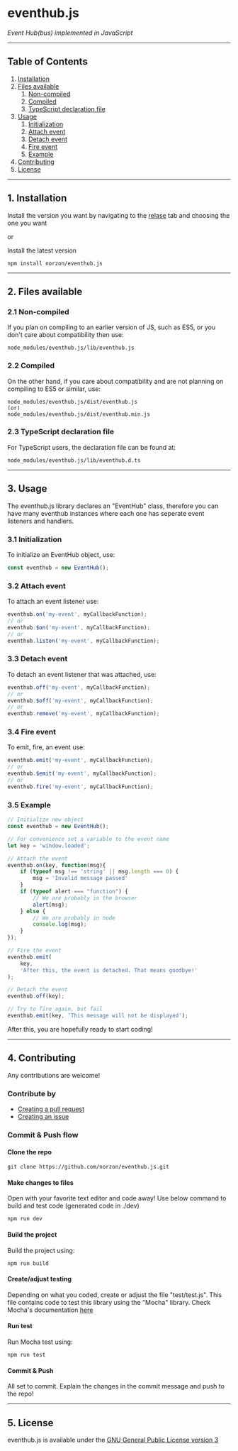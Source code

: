 # eventhub.js

*Event Hub(bus) implemented in JavaScript*

---
## Table of Contents

1. [Installation](#1-installation)
1. [Files available](#2-files-available)
    1. [Non-compiled](#21-non-compiled)
    1. [Compiled](#22-compiled)
    1. [TypeScript declaration file](#23-TypeScript-declaration-file)
1. [Usage](#3-usage)
    1. [Initialization](#31-initialization)
    1. [Attach event](#32-attach-event)
    1. [Detach event](#33-detach-event)
    1. [Fire event](#34-fire-event)
    1. [Example](#35-example)
1. [Contributing](#4-contributing)
1. [License](#5-license)

---
## 1. Installation

Install the version you want by navigating to the [relase](https://github.com/norzon/eventhub.js/releases) tab and choosing the one you want

or

Install the latest version
```
npm install norzon/eventhub.js
```

---
## 2. Files available

### 2.1 Non-compiled
If you plan on compiling to an earlier version of JS, such as ES5, or you don't care about compatibility then use:
```
node_modules/eventhub.js/lib/eventhub.js
```

### 2.2 Compiled
On the other hand, if you care about compatibility and are not planning on compiling to ES5 or similar, use:
```
node_modules/eventhub.js/dist/eventhub.js
(or)
node_modules/eventhub.js/dist/eventhub.min.js
```

### 2.3 TypeScript declaration file
For TypeScript users, the declaration file can be found at:
```
node_modules/eventhub.js/lib/eventhub.d.ts
```

---
## 3. Usage

The eventhub.js library declares an "EventHub" class, therefore you can have many eventhub instances where each one has seperate event listeners and handlers.

### 3.1 Initialization
To initialize an EventHub object, use:
```js
const eventhub = new EventHub();
```

### 3.2 Attach event
To attach an event listener use:
```js
eventhub.on('my-event', myCallbackFunction);
// or
eventhub.$on('my-event', myCallbackFunction);
// or
eventhub.listen('my-event', myCallbackFunction);
```

### 3.3 Detach event
To detach an event listener that was attached, use:
```js
eventhub.off('my-event', myCallbackFunction);
// or
eventhub.$off('my-event', myCallbackFunction);
// or
eventhub.remove('my-event', myCallbackFunction);
```

### 3.4 Fire event
To emit, fire, an event use:
```js
eventhub.emit('my-event', myCallbackFunction);
// or
eventhub.$emit('my-event', myCallbackFunction);
// or
eventhub.fire('my-event', myCallbackFunction);
```

### 3.5 Example
```js
// Initialize new object
const eventhub = new EventHub();

// For convenience set a variable to the event name
let key = 'window.loaded';

// Attach the event
eventhub.on(key, function(msg){
    if (typeof msg !== 'string' || msg.length === 0) {
        msg = 'Invalid message passed'
    }
    if (typeof alert === "function") {
        // We are probably in the browser
        alert(msg);
    } else {
        // We are probably in node
        console.log(msg);
    }
});

// Fire the event
eventhub.emit(
    key,
    'After this, the event is detached. That means goodbye!'
);

// Detach the event
eventhub.off(key);

// Try to fire again, but fail
eventhub.emit(key, 'This message will not be displayed');
```

After this, you are hopefully ready to start coding!


---
## 4. Contributing

Any contributions are welcome!

### Contribute by
- [Creating a pull request](https://github.com/norzon/eventhub.js/compare)
- [Creating an issue](https://github.com/norzon/eventhub.js/issues/new)

### Commit & Push flow
#### Clone the repo
```
git clone https://github.com/norzon/eventhub.js.git
```

#### Make changes to files
Open with your favorite text editor and code away!
Use below command to build and test code (generated code in ./dev)
```
npm run dev
```

#### Build the project
Build the project using:
```
npm run build
```

#### Create/adjust testing
Depending on what you coded, create or adjust the file "test/test.js". This file contains code to test this library using the "Mocha" library.
Check Mocha's documentation [here](https://mochajs.org/#table-of-contents)

#### Run test
Run Mocha test using:
```
npm run test
```

#### Commit & Push
All set to commit. Explain the changes in the commit message and push to the repo!


---
## 5. License

eventhub.js is available under the [GNU General Public License version 3](https://opensource.org/licenses/GPL-3.0)